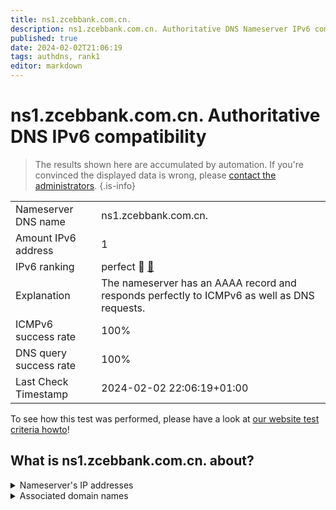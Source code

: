 ```yaml
---
title: ns1.zcebbank.com.cn.
description: ns1.zcebbank.com.cn. Authoritative DNS Nameserver IPv6 compatibility
published: true
date: 2024-02-02T21:06:19
tags: authdns, rank1
editor: markdown
---
```


# ns1.zcebbank.com.cn. Authoritative DNS IPv6 compatibility

> The results shown here are accumulated by automation. If you're convinced the displayed data is wrong, please [contact the administrators](/howto/chat). 
{.is-info}




|   |   |
| - | - |
| Nameserver DNS name | ns1.zcebbank.com.cn.
| Amount IPv6 address | 1
| IPv6 ranking | perfect :1st_place_medal: [🔗](/howto/ranking) |
| Explanation | The nameserver has an AAAA record and responds perfectly to ICMPv6 as well as DNS requests. |
| ICMPv6 success rate | 100%|
| DNS query success rate | 100% |
| Last Check Timestamp | 2024-02-02 22:06:19+01:00 |

To see how this test was performed, please have a look at [our website test criteria howto](/howto/testcriteria/authdns)!


## What is ns1.zcebbank.com.cn. about?




<details>
<summary>Nameserver's IP addresses</summary>

2401:8d00:9::1

</details>



<details>
<summary>Associated domain names</summary>

www.cebbank.com

</details>
